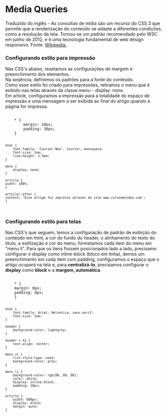 # Media Queries

Traduzido do inglês - As consultas de mídia são um recurso do CSS 3 que permite que a renderização do conteúdo se adapte a diferentes condições, como a resolução da tela. Tornou-se um padrão recomendado pelo W3C em junho de 2012, e é uma tecnologia fundamental de web design responsivo. Fonte: <a href="https://en.wikipedia.org/wiki/Media_queries">Wikipedia.</a>  

### Configurando estilo para impressão

Nas CSS's abaixo, resetamos as configurações de margem e preenchimento dos elementos.  
Na seqência, definimos os padrões para a fonte do conteúdo.  
Como esse estilo foi criado para impressões, retiramos o menu que é exibido nas telas através da classe menu - display: none.  
Em article, configuramos a impressão para a totalidade do espaço de impressão e uma mensagem a ser exibida ao final do artigo quando a página for impressa.

<code>
    * {
        margin: 10px;  
        padding: 10px;      
    }  
    
    html {
        font-family: 'Courier New', Courier, monospace;
        font-size: 1em;
        line-height: 1.5em;
    }

    menu {
        display: none;
    }

    article {
    width: 100%;
    }

    article::after {
    content: 'Esse artigo foi impresso através do site www.cursoemvideo.com';
    }
</code>

### Configurando estilo para telas

Nas CSS's que seguem, temos a configuração de padrão de exibição do conteúdo em html, a cor do fundo do header, o alinhamento do texto do título, a estilização e cor do menu, formatamos cada item do menu em "menu li". Para que os itens fossem posicionados lado a lado, precisamo configurar o display como inline-block (bloco em linha), demos um preenchimento em cada item com padding, configuramos o espaço que o artigo ocupará na tela e, para **centralizá-lo**, precisamos configurar o **display** como **block** e a **margem, automática**.

<code>
    * {
    margin: 0px;
    padding: 0px;    
    }

    html {
        font-family: Arial, Helvetica, sans-serif;
        font-size: 1em;
    }

    header {
        background-color: lightgrey;
    }

    header > h1 {
        text-align: center;
    }

    menu ul {
        list-style-type: none;
        background-color: grey;
    }

    menu li {
        background-color: rgb(80, 80, 80);
        color: white;
        display: inline-block;
        padding: 10px;
    }

    article {
        width: 600px;
        display: block;
        margin: auto;
    }
</code>